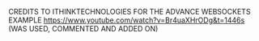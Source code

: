 CREDITS TO ITHINKTECHNOLOGIES FOR THE ADVANCE WEBSOCKETS EXAMPLE
https://www.youtube.com/watch?v=Br4uaXHrODg&t=1446s
(WAS USED, COMMENTED AND ADDED ON)
